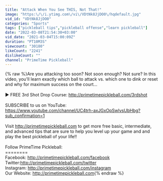 ```yaml
---
title: "Attack When You See THIS, Not That!"
image: "https:\/\/i.ytimg.com\/vi\/VDtNk8JjDO0\/hqdefault.jpg"
vid_id: "VDtNk8JjDO0"
categories: "Sports"
tags: ["pickleball tips","pickleball offense","learn pickleball"]
date: "2022-03-08T21:54:30+03:00"
vid_date: "2021-03-04T15:00:09Z"
duration: "PT10M3S"
viewcount: "30180"
likeCount: "2241"
dislikeCount: ""
channel: "PrimeTime Pickleball"
---
```

{% raw %}Are you attacking too soon?  Not soon enough?  Not sure?  In this video, you'll learn exactly which ball to attack vs. which one to dink or reset and why for maximum success on the court...<br /><br />► FREE 3rd Shot Drop Course: <a rel="nofollow" target="blank" href="http://primetimepickleball.com/3rdshot">http://primetimepickleball.com/3rdshot</a><br /><br />SUBSCRIBE to us on YouTube:<br /><a rel="nofollow" target="blank" href="https://www.youtube.com/channel/UC4trh-axJGxOpSwlvsUbHbg?sub_confirmation=1">https://www.youtube.com/channel/UC4trh-axJGxOpSwlvsUbHbg?sub_confirmation=1</a><br /><br />Visit <a rel="nofollow" target="blank" href="http://primetimepickleball.com">http://primetimepickleball.com</a> to get more free basic, intermediate, and advanced tips that are sure to help you level up your game and and play the best pickleball of your life!!<br /><br />Follow PrimeTime Pickleball:<br />========<br />Facebook: <a rel="nofollow" target="blank" href="http://primetimepickleball.com/facebook">http://primetimepickleball.com/facebook</a><br />Twitter:<a rel="nofollow" target="blank" href="http://primetimepickleball.com/twitter">http://primetimepickleball.com/twitter</a><br />Instagram: <a rel="nofollow" target="blank" href="http://primetimepickleball.com/instagram">http://primetimepickleball.com/instagram</a><br />Our Website: <a rel="nofollow" target="blank" href="http://primetimepickleball.com">http://primetimepickleball.com</a>{% endraw %}
